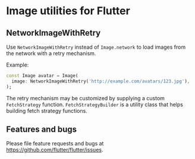 # Image utilities for Flutter

## NetworkImageWithRetry

Use `NetworkImageWithRetry` instead of `Image.network` to load images from the
network with a retry mechanism.

Example:

<?code-excerpt "example/lib/readme_excerpts.dart (NetworkImageWithRetry)"?>

```dart
const Image avatar = Image(
  image: NetworkImageWithRetry('http://example.com/avatars/123.jpg'),
);
```

The retry mechanism may be customized by supplying a custom `FetchStrategy`
function. `FetchStrategyBuilder` is a utility class that helps building fetch
strategy functions.

## Features and bugs

Please file feature requests and bugs at https://github.com/flutter/flutter/issues.
